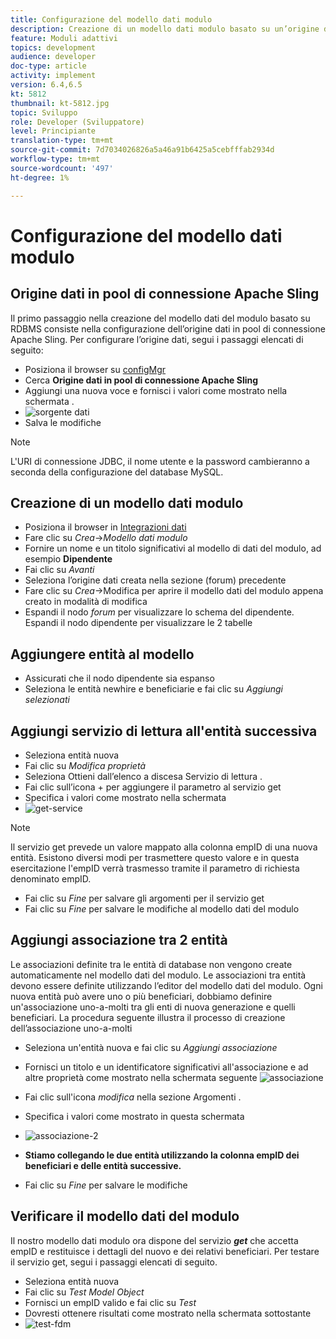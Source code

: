 ```yaml
---
title: Configurazione del modello dati modulo
description: Creazione di un modello dati modulo basato su un’origine dati RDBMS
feature: Moduli adattivi
topics: development
audience: developer
doc-type: article
activity: implement
version: 6.4,6.5
kt: 5812
thumbnail: kt-5812.jpg
topic: Sviluppo
role: Developer (Sviluppatore)
level: Principiante
translation-type: tm+mt
source-git-commit: 7d7034026826a5a46a91b6425a5cebfffab2934d
workflow-type: tm+mt
source-wordcount: '497'
ht-degree: 1%

---
```




# Configurazione del modello dati modulo

## Origine dati in pool di connessione Apache Sling

Il primo passaggio nella creazione del modello dati del modulo basato su RDBMS consiste nella configurazione dell’origine dati in pool di connessione Apache Sling. Per configurare l’origine dati, segui i passaggi elencati di seguito:

* Posiziona il browser su [configMgr](http://localhost:4502/system/console/configMgr)
* Cerca **Origine dati in pool di connessione Apache Sling**
* Aggiungi una nuova voce e fornisci i valori come mostrato nella schermata .
* ![sorgente dati](assets/data-source.png)
* Salva le modifiche

>[!NOTE]
>L&#39;URI di connessione JDBC, il nome utente e la password cambieranno a seconda della configurazione del database MySQL.


## Creazione di un modello dati modulo

* Posiziona il browser in [Integrazioni dati](http://localhost:4502/aem/forms.html/content/dam/formsanddocuments-fdm)
* Fare clic su _Crea_->_Modello dati modulo_
* Fornire un nome e un titolo significativi al modello di dati del modulo, ad esempio **Dipendente**
* Fai clic su _Avanti_
* Seleziona l’origine dati creata nella sezione (forum) precedente
* Fare clic su _Crea_->Modifica per aprire il modello dati del modulo appena creato in modalità di modifica
* Espandi il nodo _forum_ per visualizzare lo schema del dipendente. Espandi il nodo dipendente per visualizzare le 2 tabelle

## Aggiungere entità al modello

* Assicurati che il nodo dipendente sia espanso
* Seleziona le entità newhire e beneficiarie e fai clic su _Aggiungi selezionati_

## Aggiungi servizio di lettura all&#39;entità successiva

* Seleziona entità nuova
* Fai clic su _Modifica proprietà_
* Seleziona Ottieni dall’elenco a discesa Servizio di lettura .
* Fai clic sull’icona + per aggiungere il parametro al servizio get
* Specifica i valori come mostrato nella schermata
* ![get-service](assets/get-service.png)
>[!NOTE]
> Il servizio get prevede un valore mappato alla colonna empID di una nuova entità. Esistono diversi modi per trasmettere questo valore e in questa esercitazione l&#39;empID verrà trasmesso tramite il parametro di richiesta denominato empID.
* Fai clic su _Fine_ per salvare gli argomenti per il servizio get
* Fai clic su _Fine_ per salvare le modifiche al modello dati del modulo

## Aggiungi associazione tra 2 entità

Le associazioni definite tra le entità di database non vengono create automaticamente nel modello dati del modulo. Le associazioni tra entità devono essere definite utilizzando l’editor del modello dati del modulo. Ogni nuova entità può avere uno o più beneficiari, dobbiamo definire un&#39;associazione uno-a-molti tra gli enti di nuova generazione e quelli beneficiari.
La procedura seguente illustra il processo di creazione dell’associazione uno-a-molti

* Seleziona un&#39;entità nuova e fai clic su _Aggiungi associazione_
* Fornisci un titolo e un identificatore significativi all&#39;associazione e ad altre proprietà come mostrato nella schermata seguente
   ![associazione](assets/association-entities-1.png)

* Fai clic sull&#39;icona _modifica_ nella sezione Argomenti .

* Specifica i valori come mostrato in questa schermata
* ![associazione-2](assets/association-entities.png)
* **Stiamo collegando le due entità utilizzando la colonna empID dei beneficiari e delle entità successive.**
* Fai clic su _Fine_ per salvare le modifiche

## Verificare il modello dati del modulo

Il nostro modello dati modulo ora dispone del servizio **_get_** che accetta empID e restituisce i dettagli del nuovo e dei relativi beneficiari. Per testare il servizio get, segui i passaggi elencati di seguito.

* Seleziona entità nuova
* Fai clic su _Test Model Object_
* Fornisci un empID valido e fai clic su _Test_
* Dovresti ottenere risultati come mostrato nella schermata sottostante
* ![test-fdm](assets/test-form-data-model.png)
